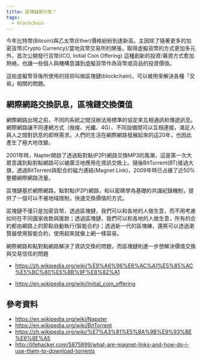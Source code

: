 ```yaml
---
title: 區塊鏈是什麼？
tags:
  - blockchain
---
```


今年比特幣(Bitcoin)與乙太幣(Ether)價格紛紛到達新高。主因除了隨著更多的加密貨幣(Crypto Currency)/當地貨幣交易所的開張，取得虛擬貨幣的方式更加多元外，首次公開發行貨幣(ICO, Initial Coin Offering) 這種創新的投資/募資方式愈加熱絡，也讓一些個人與機構意識到虛擬貨幣作為貨幣或貨品的投資價值。

這些虛擬幣背後所使用的技術叫做區塊鏈(blockchain)，可以被用來解決各種「交易」相關的問題。

## 網際網路交換訊息，區塊鏈交換價值

網際網路出現之前，不同的系統之間沒辦法用標準的協定來互相通訊和傳遞訊息。網際網路讓不同連網方式（撥接、光纖、4G）、不同設備間可以互相連接，滿足人與人之間對訊息的即時需求。人們的生活在網際網路發展起來的這20年，也因此產生了極大地改變。

2001年時，Napter開啟了透過點對點(P2P)網路交換MP3的風潮，這是第一次大眾意識到點對點網路可以被廣泛地應用在資訊交換上。隨後BitTorrent(BT)接過大旗，透過BitTorrent與配合的磁力連結(Magnet Link)，2009年時已占據了近50%整體網際網路流量。

區塊鏈基於網際網路，點對點(P2P)網路，和以密碼學為基礎的共識紀錄機制，提供了一個可以不被地域限制，快速交換價值的方式。

區塊鏈不僅只是加密貨幣，透過區塊鏈，我們可以和各地的人做生意，而不用考慮如何在不同國家收款與匯款；透過區塊鏈，我們可以和各地的人做生意，所有的合約都由網路上的節點自動執行(智能合約)；透過新一代的區塊練，還將可以透過瀏覽器使用智能合約，使用起來就像上網一樣容易。

網際網路和點對點網路解決了資訊交換的問題，而區塊鏈則進一步想解決價值交換與交易信任的問題


* https://zh.wikipedia.org/wiki/%E9%A6%96%E6%AC%A1%E5%85%AC%E5%BC%80%E5%8B%9F%E8%82%A1

* https://en.wikipedia.org/wiki/Initial_coin_offering


## 參考資料

* https://en.wikipedia.org/wiki/Napster
* https://en.wikipedia.org/wiki/BitTorrent
* https://zh.wikipedia.org/wiki/%E7%A3%81%E5%8A%9B%E9%93%BE%E6%8E%A5
* http://lifehacker.com/5875899/what-are-magnet-links-and-how-do-i-use-them-to-download-torrents
